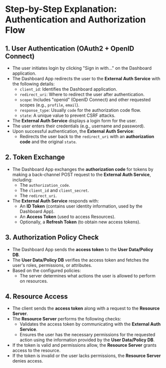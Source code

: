 # Step-by-Step Explanation: Authentication and Authorization Flow

## 1. **User Authentication (OAuth2 + OpenID Connect)**

- The user initiates login by clicking "Sign in with..." on the Dashboard application.
- The Dashboard App redirects the user to the **External Auth Service** with the following details:
  - `client_id`: Identifies the Dashboard application.
  - `redirect_uri`: Where to redirect the user after authentication.
  - `scope`: Includes "openid" (OpenID Connect) and other requested scopes (e.g., `profile`, `email`).
  - `response_type`: Usually `code` for the authorization code flow.
  - `state`: A unique value to prevent CSRF attacks.
- The **External Auth Service** displays a login form for the user.
- The user enters their credentials (e.g., username and password).
- Upon successful authentication, the **External Auth Service**:
  - Redirects the user back to the `redirect_uri` with an **authorization code** and the original `state`.

## 2. **Token Exchange**

- The Dashboard App exchanges the **authorization code** for tokens by making a back-channel POST request to the **External Auth Service**, including:
  - The `authorization_code`.
  - The `client_id` and `client_secret`.
  - The `redirect_uri`.
- The **External Auth Service** responds with:
  - An **ID Token** (contains user identity information, used by the Dashboard App).
  - An **Access Token** (used to access Resources).
  - Optionally, a **Refresh Token** (to obtain new access tokens).

## 3. **Authorization Policy Check**

- The Dashboard App sends the **access token** to the **User Data/Policy DB**.
- The **User Data/Policy DB** verifies the access token and fetches the user's roles, permissions, or attributes.
- Based on the configured policies:
  - The server determines what actions the user is allowed to perform on resources.

## 4. **Resource Access**

- The client sends the **access token** along with a request to the **Resource Server**.
- The **Resource Server** performs the following checks:
  - Validates the access token by communicating with the **External Auth Service**.
  - Ensures the user has the necessary permissions for the requested action using the information provided by the **User Data/Policy DB**.
- If the token is valid and permissions allow, the **Resource Server** grants access to the resource.
- If the token is invalid or the user lacks permissions, the **Resource Server** denies access.